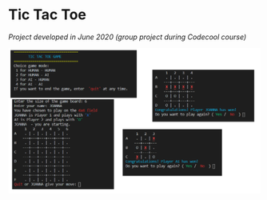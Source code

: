 # Tic Tac Toe

_Project developed in June 2020 (group project during Codecool course)_ 

![alt text](https://github.com/rivienne8/tic-tac-toe-python/raw/main/tic_tac_toe_running.png)


